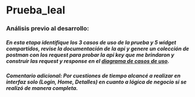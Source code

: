 # Prueba_leal

### Análisis previo al desarrollo:

##### En esta etapa identifique los 3 casos de uso de la prueba y 5 widget compartidos, revise la documentación de la api y genere un colección de postman con los request para probar la api key que me brindaron y construir las request y response en el [diagrama de casos de uso](https://drive.google.com/file/d/1g5_EDGLEptL954vJEEEiqzZm5e3i-2T3/view?usp=sharing). 

##### Comentario adicional: Por cuestiones de tiempo alcancé a realizar en interfaz solo (Login, Home, Detalles) en cuanto a lógica de negocio si se realizó de manera completa.


